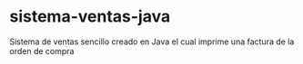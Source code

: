 # sistema-ventas-java
Sistema de ventas sencillo creado en Java el cual imprime una factura de la orden de compra
